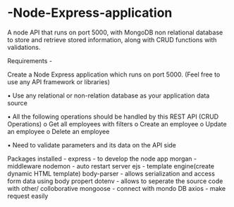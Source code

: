 # -Node-Express-application
A node API that runs on port 5000, with MongoDB non relational database to store and retrieve stored information, along with CRUD functions with validations.

Requirements - 

  Create a Node Express application which runs on port 5000. (Feel free to use any API framework or libraries)

  
  • Use any relational or non-relation database as your application data source
  
  
  • All the following operations should be handled by this REST API (CRUD Operations)
  o Get all employees with filters
  o Create an employee
  o Update an employee
  o Delete an employee
  
  
  • Need to validate parameters and its data on the API side

Packages installed - 
  express - to develop the node app
  morgan - middleware
  nodemon - auto restart server
  ejs - template engine(create dynamic HTML template)
  body-parser - allows serialization and access form data using body propert
  dotenv - allows to seperate the source code with other/ colloborative
  mongoose - connect with mondo DB
  axios - make request easily
